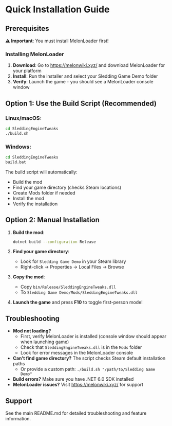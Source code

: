 # Quick Installation Guide

## Prerequisites

**⚠️ Important**: You must install MelonLoader first!

### Installing MelonLoader

1. **Download**: Go to https://melonwiki.xyz/ and download MelonLoader for your platform
2. **Install**: Run the installer and select your Sledding Game Demo folder
3. **Verify**: Launch the game - you should see a MelonLoader console window

## Option 1: Use the Build Script (Recommended)

### Linux/macOS:
```bash
cd SleddingEngineTweaks
./build.sh
```

### Windows:
```cmd
cd SleddingEngineTweaks
build.bat
```

The build script will automatically:
- Build the mod
- Find your game directory (checks Steam locations)
- Create Mods folder if needed
- Install the mod
- Verify the installation

## Option 2: Manual Installation

1. **Build the mod**:
   ```bash
   dotnet build --configuration Release
   ```

2. **Find your game directory**:
   - Look for `Sledding Game Demo` in your Steam library
   - Right-click → Properties → Local Files → Browse

3. **Copy the mod**:
   - Copy `bin/Release/SleddingEngineTweaks.dll`
   - To `Sledding Game Demo/Mods/SleddingEngineTweaks.dll`

4. **Launch the game** and press **F10** to toggle first-person mode!

## Troubleshooting

- **Mod not loading?** 
  - First, verify MelonLoader is installed (console window should appear when launching game)
  - Check that `SleddingEngineTweaks.dll` is in the `Mods` folder
  - Look for error messages in the MelonLoader console
- **Can't find game directory?** The script checks Steam default installation paths
  - Or provide a custom path: `./build.sh "/path/to/Sledding Game Demo"`
- **Build errors?** Make sure you have .NET 6.0 SDK installed
- **MelonLoader issues?** Visit https://melonwiki.xyz/ for support

## Support

See the main README.md for detailed troubleshooting and feature information.
